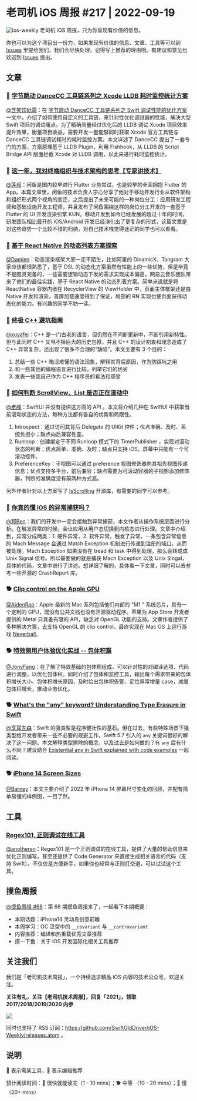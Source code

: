 # 老司机 iOS 周报 #217 | 2022-09-19

![ios-weekly](https://github.com/SwiftOldDriver/iOS-Weekly/blob/master/assets/ios-weekly.png?raw=true)
老司机 iOS 周报，只为你呈现有价值的信息。

你也可以为这个项目出一份力，如果发现有价值的信息、文章、工具等可以到 [Issues](https://github.com/SwiftOldDriver/iOS-Weekly/issues) 里提给我们，我们会尽快处理。记得写上推荐的理由哦。有建议和意见也欢迎到 [Issues](https://github.com/SwiftOldDriver/iOS-Weekly/issues) 提出。

## 文章

### 🐢 [字节跳动 DanceCC 工具链系列之 Xcode LLDB 耗时监控统计方案](https://mp.weixin.qq.com/s/4DgbZosBit-kTVhYMwRlHw)

[@含笑饮砒霜](https://weibo.com/chinafishnews/)：在 [字节跳动 DanceCC 工具链系列之 Swift 调试性能的优化方案](https://blog.csdn.net/YZcoder/article/details/124684083) 一文中，介绍了如何使用自定义的工具链，来针对性优化调试器的性能，解决大型 Swift 项目的调试痛点。为了精确测量经过优化后的 LLDB 调试 Xcode 项目效率提升效果，衡量项目收益，需要开发一套能够同时获取 Xcode 官方工具链与 DanceCC 工具链调试耗时的耗时监控方案。本文详述了 DanceCC 提出了一套专门的方案，方案原理基于 LLDB Plugin，利用 Fishhook，从 LLDB 的 Script Bridge API 层面拦截 Xcode 对 LLDB 调用，以此来进行耗时监控统计。

### 🐢 [这一年，我对终端组织与技术架构的思考【专家讲技术】](https://mp.weixin.qq.com/s/BGGsuYrlojMfTqfTo71VZg)

[@莲叔](http://aaaron7.github.io/)：闲鱼是国内较早进行 Flutter 业务尝试，也是较早的全面拥抱 Flutter 的 App。本篇文章里，闲鱼的技术负责人宗心分享了他对于移动开发行业从软件架构和组织形式两个视角的变迁，之后提出了未来可能的一种岗位分工：应用研发工程师和基础设施开发工程师，并且发布了闲鱼围绕这样的岗位分工开发的一套基于 Flutter 的 UI 开发渲染引擎 KUN。移动开发到如今已经发展的超过十年的时间，研发团队相比最开的 iOS/Android 开发已经演化出了更复杂的形式，这篇文章是对这些趋势一个比较不错的归纳，对自己技术栈觉得迷茫的同学也可以看看。

### 🐎 [基于 React Native 的动态列表方案探索](https://mp.weixin.qq.com/s/5Oa45FN3SECveu6_N89k2A)

[@Damien](https://github.com/ZengyiMa)：动态渲染框架大家一定不陌生，比如阿里的 DinamicX、Tangram 大家应该都很熟悉了，基于 DSL 的动态化方案虽然有性能上的一些优势，但是毕竟不是图灵完备的，一些需要逻辑动态下发的需求实现成本偏高，网易云音乐团队带来了他们的最佳实践，基于 React Native 的动态列表方案。简单来说就是将 ReactNative 容器内嵌在 RecyclerView 的 ViewHolder 中，页面主体框架还是由 Native 开发和渲染，首屏加载速度得到了保证，局部的 RN 实现也使页面获得动态化的能力。有兴趣的同学不妨一读。

### 🐢 [终极 C++ 避坑指南](https://mp.weixin.qq.com/s/Isr5-FojMTRK36g-Gh2_yQ)

[@xuyafei](http://github.com/xiaofei86)：C++ 是一门古老的语言，但仍然在不间断更新中，不断引用新特性。但与此同时 C++ 又甩不掉巨大的历史包袱，并且 C++ 的设计初衷和理念造成了 C++ 异常复杂，还出现了很多不合理的“缺陷”。本文主要有 3 个目的：

1. 总结一些 C++ 晦涩难懂的语法现象，解释其背后原因，作为防踩坑之用
2. 和一些其他的编程语言进行比较，列举它们的优劣
3. 发表一些我自己作为 C++ 程序员的看法和感受

### 🐢 [如何判断 ScrollView、List 是否正在滚动中](https://juejin.cn/post/7143002835192381471#heading-0)

[@老峰](http://github.com/gesantung)：SwiftUI 并没有提供这方面的 API 。本文将介绍几种在 SwiftUI 中获取当前滚动状态的方法，每种方法都有各自的优势和局限性。

1. Introspect：通过访问其背后 Delegate 的 UIKit 控件；优点准确、及时、系统负担小；缺点向后兼容性差。
2. Runloop：创建绑定于不同 Runloop 模式下的 TimerPublisher ，实现对滚动状态的判断；优点简单、准确、及时；缺点只支持 iOS，屏幕中只能有一个可滚动控件。
3. PreferenceKey：子视图可以通过 preference 视图修饰器向其祖先视图传递信息；优点支持多平台，前后兼容；缺点需要为可滚动容器的子视图添加修饰器，判断的准确度没有前两种方式高。

另外作者针对以上方案写了 [IsScrolling](https://github.com/fatbobman/IsScrolling) 开源库，有需要的同学可以参考。

### 🐢 [你真的懂 iOS 的异常捕获吗？](https://juejin.cn/post/7142656591139962888#heading-16)

[@邦Ben](https://weibo.com/linwenbang)：我们的开发中一定会接触到异常捕获，本文作者从操作系统层面进行分析。在触发异常的时候，会让应用从用户态切换到内核态进行处理。文章中介绍到，异常分成两类：1. 硬件异常，2. 软件异常。触发了异常，一条包含异常信息的 Mach Message 会通过 Match Exception 机制进行传递到注册的端口，从而被处理。Mach Exception 如果没有在 tread 和 task 中得到处理，那么会转成成 Unix Signal 信号。所以需要做的就是捕获 Mach Exception 以及 Unix Singal，具体的代码，文章中进行了讲述。想详细了解的，具体看一下文章，同时可以去参考一些开源的 CrashReport 库。

### 🐕 [Clip control on the Apple GPU](https://rosenzweig.io/blog/asahi-gpu-part-6.html)

[@AidenRao](https://weibo.com/AidenRao)：Apple 最新的 Mac 系列包括他们内部的 "M1 " 系统芯片，具有一个定制的 GPU，既没有公共文档也没有开源驱动程序。苹果为 App Store 开发者提供的 Metal 只具备有限的 API，缺乏对 OpenGL 功能的支持。文章作者提供了多种解决方案，去支持 OpenGL 的 clip control，最终实现在 Mac OS 上运行游戏 [Neverball](https://neverball.org/)。

### 🐕 [特效侧用户体验优化实战 -- 包体积篇](https://mp.weixin.qq.com/s/3ZrRW0iRSBjqs0ix4FWzZA)

[@JonyFang](https://github.com/JonyFang)：在了解了特效基础的包体积组成，可以针对性的对编译选项、代码进行调整，以优化包体积。同时介绍了包体积监控工具，输出每个需求带来的包体积增长大小、包体积增长原因，及时给出包体积告警、定位异常增量 case，减缓包体积增长，推动业务优化。

### 🐕 [What's the "any" keyword? Understanding Type Erasure in Swift](https://swiftrocks.com/whats-any-understanding-type-erasure-in-swift)

[@享耳先森](https://github.com/iblacksun)：Swift 的强类型是程序健壮性的基石。但在过去，有些特殊场景下强类型给开发者带来一些不必要的规避工作，Swift 5.7 引入的 `any` 关键词很好的解决了这一问题。本文解释类型擦除的概念，以及过去是如何做的？有 `any` 后有什么不同？建议结合 [Existential any in Swift explained with code examples](https://www.avanderlee.com/swift/existential-any/) 一起阅读。

### 🐕 [iPhone 14 Screen Sizes](https://useyourloaf.com/blog/iphone-14-screen-sizes/)

[@Barney](https://github.com/BarneyZhaoooo)：本文主要介绍了 2022 年 iPhone 14 屏幕尺寸变化的回顾，并配有简单易懂的样例图，一目了然。

## 工具

### [Regex101, 正则调试在线工具](https://regex101.com)

[@anotheren](https://github.com/anotheren/)：Regex101 是一个正则调试的在线工具，提供了大量的帮助信息来优化正则编写，甚至还提供了 Code Generator 来直接生成相关语言的代码（支持 Swift）。不仅仅是方便新手，如果你也经常与正则打交道，可以试试这个工具。

## 摸鱼周报

[@摸鱼周报 #68](https://mp.weixin.qq.com/s/YNukagI-VTOsIkhlYM6dEQ)：第 68 期摸鱼周报来了，一起看下本期概要：

* 本期话题：iPhone14 灵动岛创意前瞻
* 本周学习：OC 泛型中的  `__covariant`  与 `__contravariant`
* 内容推荐：编译和热重载优秀文章推荐
* 摸一下鱼：关于 iOS 开发国际化相关工具推荐

## 关注我们

我们是「老司机技术周报」，一个持续追求精品 iOS 内容的技术公众号，欢迎关注。

**关注有礼，关注【老司机技术周报】，回复「2021」，领取 2017/2018/2019/2020 内参**

![](https://github.com/SwiftOldDriver/iOS-Weekly/blob/master/assets/qrcode_for_wechat.jpg?raw=true)

同时也支持了 RSS 订阅：<https://github.com/SwiftOldDriver/iOS-Weekly/releases.atom> 。

## 说明

🚧 表示需某工具，🌟 表示编辑推荐

预计阅读时间：🐎 很快就能读完（1 - 10 mins）；🐕 中等 （10 - 20 mins）；🐢 慢（20+ mins）
